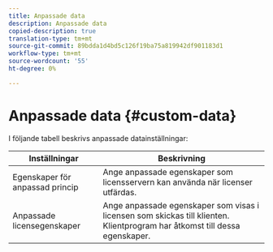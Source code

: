```yaml
---
title: Anpassade data
description: Anpassade data
copied-description: true
translation-type: tm+mt
source-git-commit: 89bdda1d4bd5c126f19ba75a819942df901183d1
workflow-type: tm+mt
source-wordcount: '55'
ht-degree: 0%

---
```



# Anpassade data {#custom-data}

I följande tabell beskrivs anpassade datainställningar:

| Inställningar | Beskrivning |
|---|---|
| Egenskaper för anpassad princip | Ange anpassade egenskaper som licensservern kan använda när licenser utfärdas. |
| Anpassade licensegenskaper | Ange anpassade egenskaper som visas i licensen som skickas till klienten. Klientprogram har åtkomst till dessa egenskaper. |

